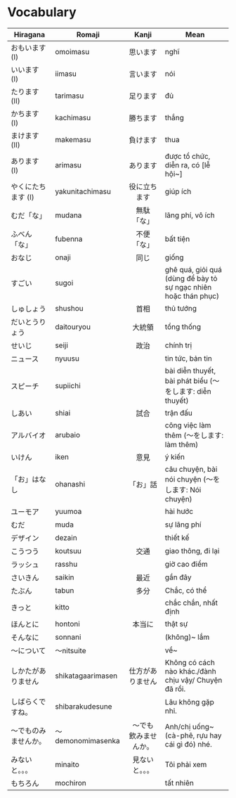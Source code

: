 # Vocabulary

|Hiragana   | Romaji | Kanji | Mean |
|-----------|--------|:-----:|------|
| おもいます (I) | omoimasu | 思います| nghĩ
| いいます (I) | iimasu | 言います| nói
| たります (II) | tarimasu | 足ります| đủ
| かちます (I) | kachimasu | 勝ちます| thắng
| まけます (II) | makemasu | 負けます| thua
| あります (I) | arimasu | あります| được tổ chức, diễn ra, có [lễ hội~]
| やくにたちます (I) | yakunitachimasu | 役に立ちます| giúp ích
| むだ「な」| mudana| 無駄「な」| lãng phí, vô ích
| ふべん「な」| fubenna| 不便「な」| bất tiện
| おなじ| onaji| 同じ| giống
| すごい| sugoi| | ghê quá, giỏi quá (dùng để bày tỏ sự ngạc nhiên hoặc thán phục)
| しゅしょう| shushou| 首相| thủ tướng
| だいとうりょう| daitouryou| 大統領| tổng thống
| せいじ| seiji| 政治| chính trị
| ニュース| nyuusu| | tin tức, bản tin
| スピーチ| supiichi| | bài diễn thuyết, bài phát biểu (～をします: diễn thuyết)
| しあい| shiai| 試合| trận đấu 
| アルバイオ| arubaio| | công việc làm thêm (～をします: làm thêm)
| いけん| iken| 意見| ý kiến
| 「お」はなし| ohanashi| 「お」話| câu chuyện, bài nói chuyện (～をします: Nói chuyện)
| ユーモア| yuumoa| | hài hước
| むだ| muda| | sự lãng phí
| デザイン| dezain| | thiết kế
| こうつう| koutsuu| 交通| giao thông, đi lại
| ラッシュ| rasshu| | giờ cao điểm
| さいきん| saikin| 最近| gần đây
| たぶん| tabun| 多分| Chắc, có thể
| きっと| kitto| | chắc chắn, nhất định
| ほんとに| hontoni| 本当に| thật sự
| そんなに| sonnani| | (không)~ lắm
| ～について| ～nitsuite| | về~
| しかたがありません| shikatagaarimasen| 仕方がありません| Không có cách nào khác./đành chịu vậy/ Chuyện đã rồi.
| しばらくですね。| shibarakudesune| | Lâu không gặp nhỉ.
| ～でものみませんか。| ～demonomimasenka| ～でも　飲みませんか。| Anh/chị uống~ (cà-phê, rựu hay cái gì đó) nhé.
| みないと。。。| minaito| 見ないと。。。| Tôi phải xem 
| もちろん| mochiron| | tất nhiên
